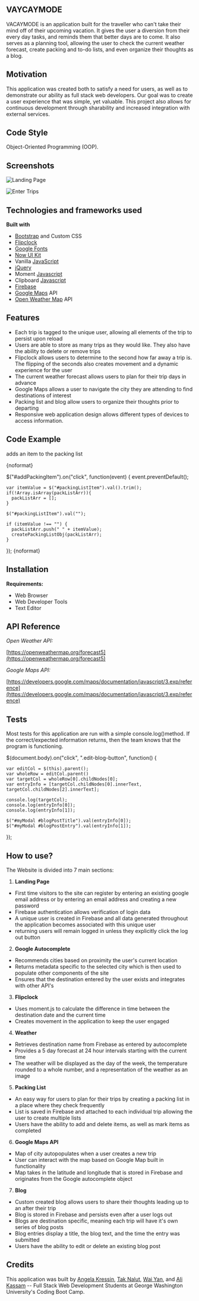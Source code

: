 ## **VAYCAYMODE**

VACAYMODE is an application built for the traveller who can't take their mind off of their upcoming vacation.  It gives the user a diversion from their every day tasks, and reminds them that better days are to come.  It also serves as a planning tool, allowing the user to check the current weather forecast, create packing and to-do lists, and even organize their thoughts as a blog.

## **Motivation**

This application was created both to satisfy a need for users, as well as to demonstrate our ability as full stack web developers.  Our goal was to create a user experience that was simple, yet valuable.  This project also allows for continuous development through sharability and increased integration with external services.   

## **Code Style**

Object-Oriented Programming (OOP).

## **Screenshots**

![Landing Page](assets/images/Screenshots/Landing-Page.jpg?raw=true "Landing Page")

![Enter Trips](assets/images/Screenshots/Enter-Trips.jpg?raw=true "Enter Trips Page")

## **Technologies and frameworks used**

**Built with**

- [Bootstrap](https://getbootstrap.com/) and Custom CSS
- [Flipclock](flipclockjs.com)
- [Google Fonts](https://fonts.google.com/)
- [Now UI Kit](http://demos.creative-tim.com/now-ui-kit/index.html)
- Vanilla [JavaScript](https://www.javascript.com/)
- [jQuery](https://jquery.com/)
- Moment [Javascript](https://momentjs.com/)
- Clipboard [Javascript](https://clipboardjs.com/)
- [Firebase](https://firebase.google.com/)
- [Google Maps](https://maps.google.com/) API
- [Open Weather Map](https://openweathermap.org/) API

## **Features**

- Each trip is tagged to the unique user, allowing all elements of the trip to persist upon reload 
- Users are able to store as many trips as they would like.  They also have the ability to delete or remove trips
- Flipclock allows users to determine to the second how far away a trip is.  The flipping of the seconds also creates movement and a dynamic experience for the user 
- The current weather forecast allows users to plan for their trip days in advance 
- Google Maps allows a user to navigate the city they are attending to find destinations of interest
- Packing list and blog allow users to organize their thoughts prior to departing
- Responsive web application design allows different types of devices to access information.

## **Code Example**

adds an item to the packing list

{noformat} 

$("#addPackingItem").on("click", function(event) {
    event.preventDefault();

    var itemValue = $("#packingListItem").val().trim();
    if(!Array.isArray(packListArr)){
      packListArr = [];
    }

    $("#packingListItem").val("");

    if (itemValue !== "") {
      packListArr.push(" " + itemValue);
      createPackingListObj(packListArr);
    }

  });
{noformat}


## **Installation**

**Requirements:**

- Web Browser
- Web Developer Tools
- Text Editor

## **API Reference**

_Open Weather API:_

[https://openweathermap.org/forecast5](https://openweathermap.org/forecast5)

_Google Maps API:_

[https://developers.google.com/maps/documentation/javascript/3.exp/reference](https://developers.google.com/maps/documentation/javascript/3.exp/reference)

## **Tests**

Most tests for this application are run with a simple console.log()method. If the correct/expected information returns, then the team knows that the program is functioning.

  $(document.body).on("click", ".edit-blog-button", function() {
    
    var editCol = $(this).parent();
    var wholeRow = editCol.parent()
    var targetCol = wholeRow[0].childNodes[0];
    var entryInfo = [targetCol.childNodes[0].innerText, targetCol.childNodes[2].innerText];

    console.log(targetCol);
    console.log(entryInfo[0]);
    console.log(entryInfo[1]);

    $("#myModal #blogPostTitle").val(entryInfo[0]);
    $("#myModal #blogPostEntry").val(entryInfo[1]);
  });


## **How to use?**

The Website is divided into 7 main sections:

1. __Landing Page__ 

- First time visitors to the site can register by entering an existing google email address or by entering an email address and creating a new password
- Firebase authentication allows verification of login data 
- A unique user is created in Firebase and all data generated throughout the application becomes associated with this unique user 
- returning users will remain logged in unless they explicitly click the log out button

2. __Google Autocomplete__

- Recommends cities based on proximity the user's current location
- Returns metadata specific to the selected city which is then used to populate other components of the site 
- Ensures that the destination entered by the user exists and integrates with other API's

3. __Flipclock__

- Uses moment.js to calculate the difference in time between the destination date and the current time
- Creates movement in the application to keep the user engaged 

4. __Weather__

- Retrieves destination name from Firebase as entered by autocomplete
- Provides a 5 day forecast at 24 hour intervals starting with the current time 
- The weather will be displayed as the day of the week, the temperature rounded to a whole number, and a representation of the weather as an image 

5.  __Packing List__

- An easy way for users to plan for their trips by creating a packing list in a place where they check frequently
- List is saved in Firebase and attached to each individual trip allowing the user to create multiple lists
- Users have the ability to add and delete items, as well as mark items as completed 


6. __Google Maps API__

- Map of city autopopulates when a user creates a new trip
- User can interact with the map based on Google Map built in functionality
- Map takes in the latitude and longitude that is stored in Firebase and originates from the Google autocomplete object 

7. __Blog__

- Custom created blog allows users to share their thoughts leading up to an after their trip
- Blog is stored in Firebase and persists even after a user logs out
- Blogs are destination specific, meaning each trip will have it's own series of blog posts
- Blog entries display a title, the blog text, and the time the entry was submitted
- Users have the ability to edit or delete an existing blog post 




## **Credits**

This application was built by [Angela Kressin](https://github.com/angkressin), [Tak Nalut](https://github.com/tak009), [Wai Yan](https://github.com/Wai-Yan), and [Ali Kassam](https://github.com/alikassam0) -- Full Stack Web Development Students at George Washington University's Coding Boot Camp.

